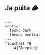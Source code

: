 ## Ja puita 🪵

```mermaid
---
config:
  look: dark
  theme: neutral
---
flowchart TB
    A{Sleeping}
```
